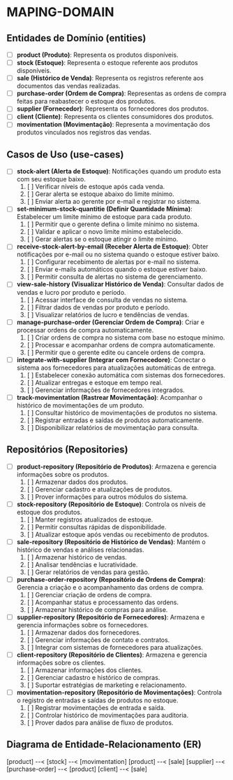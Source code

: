 # MAPING-DOMAIN

## Entidades de Domínio (entities)

- [ ] **product (Produto)**: Representa os produtos disponíveis.
- [ ] **stock (Estoque)**: Representa o estoque referente aos produtos disponíveis.
- [ ] **sale (Histórico de Venda)**: Representa os registros referente aos documentos das vendas realizadas.
- [ ] **purchase-order (Ordem de Compra)**: Representas as ordens de compra feitas para reabastecer o estoque dos produtos.
- [ ] **supplier (Fornecedor)**: Representa os fornecedores dos produtos.
- [ ] **client (Cliente)**: Representa os clientes consumidores dos produtos.
- [ ] **movimentation (Movimentação)**: Representa a movimentação dos produtos vinculados nos registros das vendas.

## Casos de Uso (use-cases)

- [ ] **stock-alert (Alerta de Estoque)**: Notificações quando um produto esta com seu estoque baixo.
    1. [ ] Verificar níveis de estoque após cada venda.
    2. [ ] Gerar alerta se estoque abaixo do limite mínimo.
    3. [ ] Enviar alerta ao gerente por e-mail e registrar no sistema.
- [ ] **set-minimum-stock-quantitie (Definir Quantidade Mínima)**: Estabelecer um limite mínimo de estoque para cada produto.
    1. [ ] Permitir que o gerente defina o limite mínimo no sistema.
    2. [ ] Validar e aplicar o novo limite mínimo estabelecido.
    3. [ ] Gerar alertas se o estoque atingir o limite mínimo.
- [ ] **receive-stock-alert-by-email (Receber Alerta de Estoque)**: Obter notificações por e-mail ou no sistema quando o estoque estiver baixo.
    1. [ ] Configurar recebimento de alertas por e-mail no sistema.
    2. [ ] Enviar e-mails automáticos quando o estoque estiver baixo.
    3. [ ] Permitir consulta de alertas no sistema de gerenciamento.
- [ ] **view-sale-history (Visualizar Histórico de Venda)**: Consultar dados de vendas e lucro por produto e período.
    1. [ ] Acessar interface de consulta de vendas no sistema.
    2. [ ] Filtrar dados de vendas por produto e período.
    3. [ ] Visualizar relatórios de lucro e tendências de vendas.
- [ ] **manage-purchase-order (Gerenciar Ordem de Compra)**: Criar e processar ordens de compra automaticamente.
    1. [ ] Criar ordens de compra no sistema com base no estoque mínimo.
    2. [ ] Processar e acompanhar ordens de compra automaticamente.
    3. [ ] Permitir que o gerente edite ou cancele ordens de compra.
- [ ] **integrate-with-supplier (Integrar com Fornecedore)**: Conectar o sistema aos fornecedores para atualizações automáticas de entrega.
    1. [ ] Estabelecer conexão automática com sistemas dos fornecedores.
    2. [ ] Atualizar entregas e estoque em tempo real.
    3. [ ] Gerenciar informações de fornecedores integrados.
- [ ] **track-movimentation (Rastrear Movimentação)**: Acompanhar o histórico de movimentações de um produto.
    1. [ ] Consultar histórico de movimentações de produtos no sistema.
    2. [ ] Registrar entradas e saídas de produtos automaticamente.
    3. [ ] Disponibilizar relatórios de movimentação para consulta.

## Repositórios (Repositories)

- [ ] **product-repository (Repositório de Produtos)**: Armazena e gerencia informações sobre os produtos.
    1. [ ] Armazenar dados dos produtos.
    2. [ ] Gerenciar cadastro e atualizações de produtos.
    3. [ ] Prover informações para outros módulos do sistema.
- [ ] **stock-repository (Repositório de Estoque)**: Controla os níveis de estoque dos produtos.
    1. [ ] Manter registros atualizados de estoque.
    2. [ ] Permitir consultas rápidas de disponibilidade.
    3. [ ] Atualizar estoque após vendas ou recebimento de produtos.
- [ ] **sale-repository (Repositório de Histórico de Vendas)**: Mantém o histórico de vendas e análises relacionadas.
    1. [ ] Armazenar histórico de vendas.
    2. [ ] Analisar tendências e lucratividade.
    3. [ ] Gerar relatórios de vendas para gestão.
- [ ] **purchase-order-repository (Repositório de Ordens de Compra)**: Gerencia a criação e o acompanhamento das ordens de compra.
    1. [ ] Gerenciar criação de ordens de compra.
    2. [ ] Acompanhar status e processamento das ordens.
    3. [ ] Armazenar histórico de compras para análise.
- [ ] **supplier-repository (Repositório de Fornecedores)**: Armazena e gerencia informações sobre os fornecedores.
    1. [ ] Armazenar dados dos fornecedores.
    2. [ ] Gerenciar informações de contato e contratos.
    3. [ ] Integrar com sistemas de fornecedores para atualizações.
- [ ] **client-repository (Repositório de Clientes)**: Armazena e gerencia informações sobre os clientes.
    1. [ ] Armazenar informações dos clientes.
    2. [ ] Gerenciar cadastro e histórico de compras.
    3. [ ] Suportar estratégias de marketing e relacionamento.
- [ ] **movimentation-repository (Repositório de Movimentações)**: Controla o registro de entradas e saídas de produtos no estoque.
    1. [ ] Registrar movimentações de entrada e saída.
    2. [ ] Controlar histórico de movimentações para auditoria.
    3. [ ] Prover dados para análise de fluxo de produtos.

## Diagrama de Entidade-Relacionamento (ER)

[product] --< [stock] --< [movimentation]
[product] --< [sale]
[supplier] --< [purchase-order] --< [product]
[client] --< [sale]
